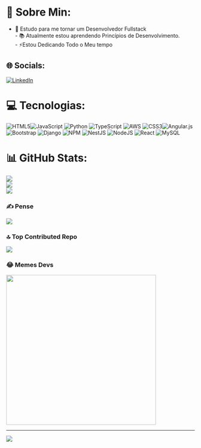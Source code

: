 # 💫 Sobre Min:
- 🔭 Estudo para me tornar um Desenvolvedor Fullstack<br>- 📚 Atualmente estou aprendendo Princípios de Desenvolvimento.<br>- ⚡Estou Dedicando Todo o Meu tempo


## 🌐 Socials:
[![LinkedIn](https://img.shields.io/badge/LinkedIn-%230077B5.svg?logo=linkedin&logoColor=white)](https://linkedin.com/in/https://www.linkedin.com/in/daniel-oliveira-38105b222/) 

# 💻 Tecnologias:
![HTML5](https://img.shields.io/badge/html5-%23E34F26.svg?style=for-the-badge&logo=html5&logoColor=white)![JavaScript](https://img.shields.io/badge/javascript-%23323330.svg?style=for-the-badge&logo=javascript&logoColor=%23F7DF1E) ![Python](https://img.shields.io/badge/python-3670A0?style=for-the-badge&logo=python&logoColor=ffdd54) ![TypeScript](https://img.shields.io/badge/typescript-%23007ACC.svg?style=for-the-badge&logo=typescript&logoColor=white) ![AWS](https://img.shields.io/badge/AWS-%23FF9900.svg?style=for-the-badge&logo=amazon-aws&logoColor=white) ![CSS3](https://img.shields.io/badge/css3-%231572B6.svg?style=for-the-badge&logo=css3&logoColor=white)![Angular.js](https://img.shields.io/badge/angular.js-%23E23237.svg?style=for-the-badge&logo=angularjs&logoColor=white) ![Bootstrap](https://img.shields.io/badge/bootstrap-%238511FA.svg?style=for-the-badge&logo=bootstrap&logoColor=white) ![Django](https://img.shields.io/badge/django-%23092E20.svg?style=for-the-badge&logo=django&logoColor=white) ![NPM](https://img.shields.io/badge/NPM-%23CB3837.svg?style=for-the-badge&logo=npm&logoColor=white) ![NestJS](https://img.shields.io/badge/nestjs-%23E0234E.svg?style=for-the-badge&logo=nestjs&logoColor=white) ![NodeJS](https://img.shields.io/badge/node.js-6DA55F?style=for-the-badge&logo=node.js&logoColor=white) ![React](https://img.shields.io/badge/react-%2320232a.svg?style=for-the-badge&logo=react&logoColor=%2361DAFB) ![MySQL](https://img.shields.io/badge/mysql-%2300000f.svg?style=for-the-badge&logo=mysql&logoColor=white)
# 📊 GitHub Stats:
![](https://github-readme-stats.vercel.app/api?username=ELDanveloper&theme=dark&hide_border=false&include_all_commits=false&count_private=false)<br/>
![](https://github-readme-streak-stats.herokuapp.com/?user=ELDanveloper&theme=dark&hide_border=false)<br/>
![](https://github-readme-stats.vercel.app/api/top-langs/?username=ELDanveloper&theme=dark&hide_border=false&include_all_commits=false&count_private=false&layout=compact)

### ✍️ Pense
![](https://quotes-github-readme.vercel.app/api?type=horizontal&theme=radical)

### 🔝 Top Contributed Repo
![](https://github-contributor-stats.vercel.app/api?username=ELDanveloper&limit=5&theme=dark&combine_all_yearly_contributions=true)

### 😂 Memes Devs
<img src='https://randommeme-five.vercel.app/' style="height: 400px;"/>

---
[![](https://visitcount.itsvg.in/api?id=ELDanveloper&icon=0&color=0)](https://visitcount.itsvg.in)

<!-- Proudly created with GPRM ( https://gprm.itsvg.in ) -->
